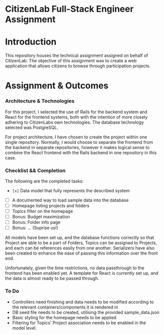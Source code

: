 # CitizenLab Full-Stack Engineer Assignment

# Introduction

This repository houses the technical assignment assigned on behalf of CitizenLab. The objective of this assignment was to create a web application that allows citizens to browse through participation projects.

# Assignment & Outcomes

### Architecture & Technologies

For this project, I selected the use of Rails for the backend system and React for the frontend systems, both with the intention of more closely adhering to CitizenLabs own technologies. The database technology selected was PostgreSQL.

For project architecture, I have chosen to create the project within one single repository. Normally, I would choose to separate the frontend from the backend in separate repositories, however it makes logical sense to combine the React frontend with the Rails backend in one repository in this case.

### Checklist && Completion

The following are the completed tasks:

- `[x]` Data model that fully represents the described system
- [ ] A documented way to load sample data into the database
- [ ] Homepage listing projects and folders
- [ ] Topics filter on the homepage
- [ ] Bonus: Budget maximization
- [ ] Bonus: Folder info page
- [ ] Bonus: ... (Suprise us!)

All models have been set up, and the database functions correctly so that Project are able to be a part of Folders, Topics can be assigned to Projects, and each can be references easily from one another. Serializers have also been created to enhance the ease of passing this information over the front end.

Unfortunately, given the time restrictions, no data passthrough to the frontend has been enabled yet. A template for React is currently set up, and the data is almost ready to be passed through.

### To Do

- Controllers need finishing and data needs to be modified according to the relevant containers/components it is rendered in
 - DB seed file needs to be created, utilising the provided sample_data.json
 - Basic styling for the homepage needs to be applied
 - Filtering for Topics' Project association needs to be enabled in the model level.
